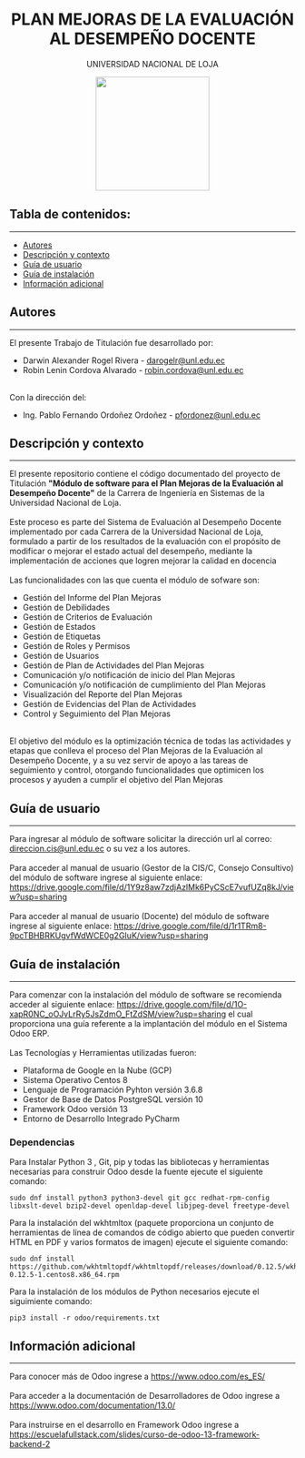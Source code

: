 <h1 align="center"> PLAN MEJORAS DE LA EVALUACIÓN AL DESEMPEÑO DOCENTE</h1>
<p align="center"> UNIVERSIDAD NACIONAL DE LOJA</p>
<p align="center"><img src="https://pbs.twimg.com/profile_images/1225522326487347211/FaNm0ISf_400x400.jpg" width="200" height="200"/></p> 

## Tabla de contenidos:
---
- [Autores](#autores)
- [Descripción y contexto](#descripción-y-contexto)
- [Guía de usuario](#guía-de-usuario)
- [Guía de instalación](#guía-de-instalación)
- [Información adicional](#información-adicional)

## Autores
---
El presente Trabajo de Titulación fue desarrollado por:
-   Darwin Alexander Rogel Rivera - darogelr@unl.edu.ec
-   Robin Lenin Cordova Alvarado - robin.cordova@unl.edu.ec<br/><br/>

Con la dirección del:
-   Ing. Pablo Fernando Ordoñez Ordoñez - pfordonez@unl.edu.ec

## Descripción y contexto
---
El presente repositorio contiene el código documentado del proyecto de Titulación <b>"Módulo de software para el Plan Mejoras de la Evaluación al Desempeño Docente"</b> de la Carrera de Ingeniería en Sistemas de la Universidad Nacional de Loja.
<br/><br/>
Este proceso es parte del Sistema de Evaluación al Desempeño Docente implementado por cada Carrera de la Universidad Nacional de Loja, formulado a partir de los resultados de la evaluación con el propósito de modificar o mejorar el estado actual del desempeño, mediante la implementación de acciones que logren mejorar la calidad en docencia 
<br/><br/>
Las funcionalidades con las que cuenta el módulo de sofware son:<br/>
-   Gestión del Informe del Plan Mejoras
-   Gestión de Debilidades
-   Gestión de Criterios de Evaluación
-   Gestión de Estados
-   Gestión de Etiquetas
-   Gestión de Roles y Permisos
-   Gestión de Usuarios
-   Gestión de Plan de Actividades del Plan Mejoras
-   Comunicación y/o notificación de inicio del Plan Mejoras
-   Comunicación y/o notificación de cumplimiento del Plan Mejoras
-   Visualización del Reporte del Plan Mejoras
-   Gestión de Evidencias del Plan de Actividades
-   Control y Seguimiento del Plan Mejoras
<br/><br/>

El objetivo del módulo es la optimización técnica de todas las actividades y etapas que conlleva el proceso del Plan Mejoras de la Evaluación al Desempeño Docente, y a su vez servir de apoyo a las tareas de seguimiento y control, otorgando funcionalidades que optimicen los procesos y ayuden a cumplir el objetivo del Plan Mejoras

## Guía de usuario
---
Para ingresar al módulo de software solicitar la dirección url al correo: direccion.cis@unl.edu.ec o su vez a los autores.
<br/><br/>
Para acceder al manual de usuario (Gestor de la CIS/C, Consejo Consultivo) del módulo de software ingrese al siguiente enlace: https://drive.google.com/file/d/1Y9z8aw7zdjAzlMk6PyCScE7vufUZq8kJ/view?usp=sharing
<br/><br/>
Para acceder al manual de usuario (Docente) del módulo de software ingrese al siguiente enlace: https://drive.google.com/file/d/1r1TRm8-9pcTBHBRKUgvfWdWCE0g2GIuK/view?usp=sharing

 	
## Guía de instalación
---
Para comenzar con la instalación del módulo de software se recomienda acceder al siguiente enlace: https://drive.google.com/file/d/1O-xapR0NC_oOJvLrRy5JsZdmO_FtZdSM/view?usp=sharing el cual proporciona una guía referente a la implantación del módulo en el Sistema Odoo ERP.
<br/><br/>
Las Tecnologías y Herramientas utilizadas fueron:
-   Plataforma de Google en la Nube (GCP)
-   Sistema Operativo Centos 8
-   Lenguaje de Programación Pyhton versión 3.6.8
-   Gestor de Base de Datos PostgreSQL versión 10
-   Framework Odoo versión 13
-   Entorno de Desarrollo Integrado​​ PyCharm

### Dependencias
Para Instalar Python 3 , Git, pip y todas las bibliotecas y herramientas necesarias para construir Odoo desde la fuente ejecute el siguiente comando:

    sudo dnf install python3 python3-devel git gcc redhat-rpm-config libxslt-devel bzip2-devel openldap-devel libjpeg-devel freetype-devel

Para la instalación del wkhtmltox (paquete proporciona un conjunto de herramientas de línea de comandos de código abierto que pueden convertir HTML en PDF y varios formatos de imagen) ejecute el siguiente comando:

    sudo dnf install https://github.com/wkhtmltopdf/wkhtmltopdf/releases/download/0.12.5/wkhtmltox-0.12.5-1.centos8.x86_64.rpm

Para la instalación de los módulos de Python necesarios ejecute el siguimiente comando:

    pip3 install -r odoo/requirements.txt

## Información adicional
---
Para conocer más de Odoo ingrese a https://www.odoo.com/es_ES/
<br/><br/>
Para acceder a la documentación de Desarrolladores de Odoo ingrese a https://www.odoo.com/documentation/13.0/
<br/><br/>
Para instruirse en el desarrollo en Framework Odoo ingrese a https://escuelafullstack.com/slides/curso-de-odoo-13-framework-backend-2
